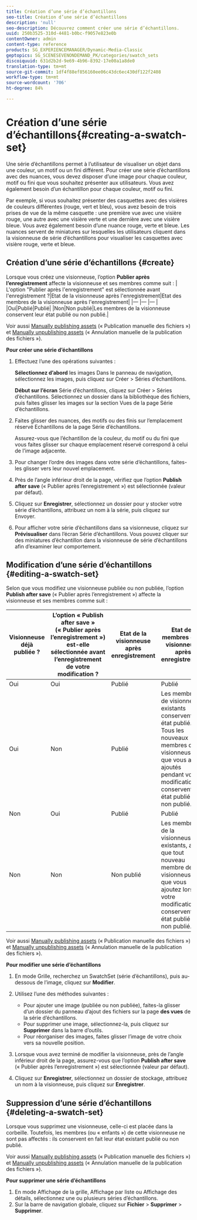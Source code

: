 ```yaml
---
title: Création d’une série d’échantillons
seo-title: Création d’une série d’échantillons
description: 'null'
seo-description: Découvrez comment créer une série d’échantillons.
uuid: 250b3525-310d-4481-b0bc-f9057e823e0b
contentOwner: admin
content-type: reference
products: SG_EXPERIENCEMANAGER/Dynamic-Media-Classic
geptopics: SG_SCENESEVENONDEMAND_PK/categories/swatch_sets
discoiquuid: 631d2b2d-9e69-4b96-8392-17e00a1a8de0
translation-type: tm+mt
source-git-commit: 1df4f88ef856160ee06c43dc6ec430df122f2408
workflow-type: tm+mt
source-wordcount: '706'
ht-degree: 84%

---
```



# Création d’une série d’échantillons{#creating-a-swatch-set}

Une série d’échantillons permet à l’utilisateur de visualiser un objet dans une couleur, un motif ou un fini différent. Pour créer une série d’échantillons avec des nuances, vous devez disposer d’une image pour chaque couleur, motif ou fini que vous souhaitez présenter aux utilisateurs. Vous avez également besoin d’un échantillon pour chaque couleur, motif ou fini. 

Par exemple, si vous souhaitez présenter des casquettes avec des visières de couleurs différentes (rouge, vert et bleu), vous avez besoin de trois prises de vue de la même casquette : une première vue avec une visière rouge, une autre avec une visière verte et une dernière avec une visière bleue. Vous avez également besoin d’une nuance rouge, verte et bleue. Les nuances servent de miniatures sur lesquelles les utilisateurs cliquent dans la visionneuse de série d’échantillons pour visualiser les casquettes avec visière rouge, verte et bleue.

## Création d’une série d’échantillons {#create}

Lorsque vous créez une visionneuse, l’option **Publier après l’enregistrement** affecte la visionneuse et ses membres comme suit :
| L&#39;option &quot;Publier après l&#39;enregistrement&quot; est sélectionnée avant l&#39;enregistrement ?|Etat de la visionneuse après l&#39;enregistrement|Etat des membres de la visionneuse après l&#39;enregistrement|
|— |— |— |
|Oui|Publié|Publié|
|Non|Non publié|Les membres de la visionneuse conservent leur état publié ou non publié.|

Voir aussi [Manually publishing assets](publishing-files.md#manually_publishing_assets) (« Publication manuelle des fichiers ») et [Manually unpublishing assets](publishing-files.md#manually_unpublishing_assets) (« Annulation manuelle de la publication des fichiers »).

**Pour créer une série d’échantillons**

1. Effectuez l’une des opérations suivantes :

   **Sélectionnez d’abord** les images Dans le panneau de navigation, sélectionnez les images, puis cliquez sur Créer > Séries d’échantillons.

   **Début sur l’écran** Série d’échantillons, cliquez sur Créer > Séries d’échantillons. Sélectionnez un dossier dans la bibliothèque des fichiers, puis faites glisser les images sur la section Vues de la page Série d’échantillons.

1. Faites glisser des nuances, des motifs ou des finis sur l’emplacement réservé Echantillons de la page Série d’échantillons.

   Assurez-vous que l’échantillon de la couleur, du motif ou du fini que vous faites glisser sur chaque emplacement réservé correspond à celui de l’image adjacente.

1. Pour changer l’ordre des images dans votre série d’échantillons, faites-les glisser vers leur nouvel emplacement.
1. Près de l’angle inférieur droit de la page, vérifiez que l’option **Publish after save** (« Publier après l’enregistrement ») est sélectionnée (valeur par défaut).
1. Cliquez sur **Enregistrer**, sélectionnez un dossier pour y stocker votre série d’échantillons, attribuez un nom à la série, puis cliquez sur Envoyer.
1. Pour afficher votre série d’échantillons dans sa visionneuse, cliquez sur **Prévisualiser** dans l’écran Série d’échantillons. Vous pouvez cliquer sur des miniatures d’échantillon dans la visionneuse de série d’échantillons afin d’examiner leur comportement.

## Modification d’une série d’échantillons {#editing-a-swatch-set}

Selon que vous modifiez une visionneuse publiée ou non publiée, l’option **Publish after save** (« Publier après l’enregistrement ») affecte la visionneuse et ses membres comme suit :

| Visionneuse déjà publiée ? | L’option « Publish after save » (« Publier après l’enregistrement ») est-elle sélectionnée avant l’enregistrement de votre modification ? | Etat de la visionneuse après enregistrement | Etat des membres de la visionneuse après enregistrement |
|--- |--- |--- |--- |
| Oui | Oui | Publié | Publié |
| Oui | Non | Publié | Les membres de visionneuse existants conservent leur état publié. Tous les nouveaux membres de visionneuse que vous avez ajoutés pendant votre modification conservent leur état publié ou non publié. |
| Non | Oui | Publié | Publié |
| Non | Non | Non publié | Les membres de la visionneuse existants, ainsi que tout nouveau membre de la visionneuse que vous ajoutez lors de votre modification conservent leur état publié ou non publié. |

Voir aussi [Manually publishing assets](publishing-files.md#manually_publishing_assets) (« Publication manuelle des fichiers ») et [Manually unpublishing assets](publishing-files.md#manually_unpublishing_assets) (« Annulation manuelle de la publication des fichiers »).

**Pour modifier une série d’échantillons**

1. En mode Grille, recherchez un SwatchSet (série d’échantillons), puis au-dessous de l’image, cliquez sur **Modifier**.
1. Utilisez l’une des méthodes suivantes :

   * Pour ajouter une image (publiée ou non publiée), faites-la glisser d’un dossier du panneau d’ajout des fichiers sur la page **des vues** de la série d’échantillons.
   * Pour supprimer une image, sélectionnez-la, puis cliquez sur **Supprimer** dans la barre d’outils.
   * Pour réorganiser des images, faites glisser l’image de votre choix vers sa nouvelle position.

1. Lorsque vous avez terminé de modifier la visionneuse, près de l’angle inférieur droit de la page, assurez-vous que l’option **Publish after save** (« Publier après l’enregistrement ») est sélectionnée (valeur par défaut).
1. Cliquez sur **Enregistrer**, sélectionnez un dossier de stockage, attribuez un nom à la visionneuse, puis cliquez sur **Enregistrer**.

## Suppression d’une série d’échantillons {#deleting-a-swatch-set}

Lorsque vous supprimez une visionneuse, celle-ci est placée dans la corbeille. Toutefois, les membres (ou « enfants ») de cette visionneuse ne sont pas affectés : ils conservent en fait leur état existant publié ou non publié.

Voir aussi [Manually publishing assets](publishing-files.md#manually_publishing_assets) (« Publication manuelle des fichiers ») et [Manually unpublishing assets](publishing-files.md#manually_unpublishing_assets) (« Annulation manuelle de la publication des fichiers »).

**Pour supprimer une série d’échantillons**

1. En mode Affichage de la grille, Affichage par liste ou Affichage des détails, sélectionnez une ou plusieurs séries d’échantillons.
1. Sur la barre de navigation globale, cliquez sur **Fichier** > **Supprimer** > **Supprimer**.

